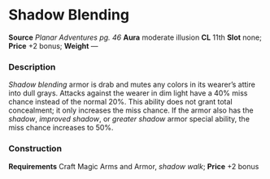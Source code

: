 ﻿---
name: "Shadow Blending"
type: ['armor_quality']
price: "+2 bonus"
description: |
  "_Shadow blending_ armor is drab and mutes any colors in its wearer’s attire into dull grays. Attacks against the wearer in dim light have a 40% miss chance instead of the normal 20%. This ability does not grant total concealment; it only increases the miss chance. If the armor also has the _shadow_, _improved shadow_, or _greater shadow_ armor special ability, the miss chance increases to 50%."
---

#  Shadow Blending

**Source** _Planar Adventures pg. 46_
**Aura** moderate illusion **CL** 11th
**Slot** none; **Price** +2 bonus; **Weight** —

### Description

_Shadow blending_ armor is drab and mutes any colors in its wearer’s attire into dull grays. Attacks against the wearer in dim light have a 40% miss chance instead of the normal 20%. This ability does not grant total concealment; it only increases the miss chance. If the armor also has the _shadow_, _improved shadow_, or _greater shadow_ armor special ability, the miss chance increases to 50%.

### Construction

**Requirements** Craft Magic Arms and Armor, _shadow walk_; **Price** +2 bonus